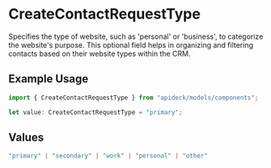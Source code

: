 # CreateContactRequestType

Specifies the type of website, such as 'personal' or 'business', to categorize the website's purpose. This optional field helps in organizing and filtering contacts based on their website types within the CRM.

## Example Usage

```typescript
import { CreateContactRequestType } from "apideck/models/components";

let value: CreateContactRequestType = "primary";
```

## Values

```typescript
"primary" | "secondary" | "work" | "personal" | "other"
```